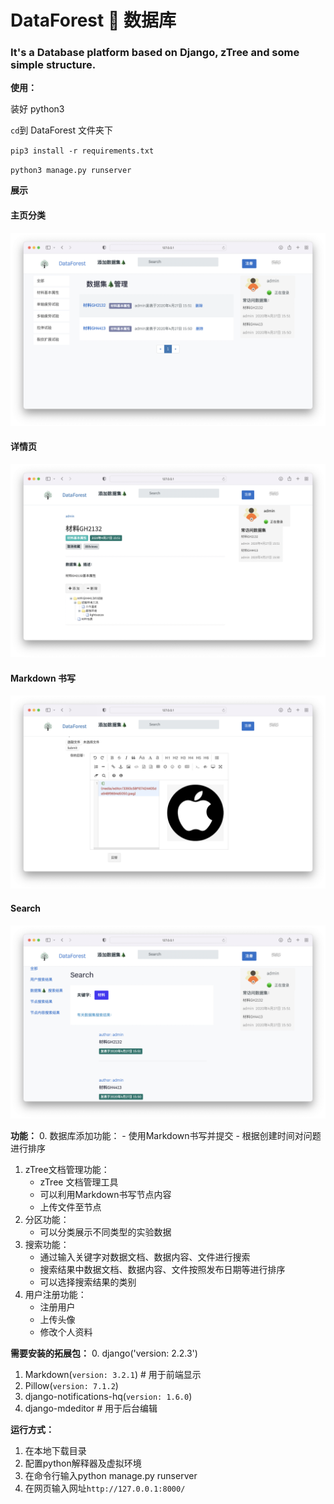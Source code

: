# DataForest 🌲  数据库
### It's a Database platform based on Django, zTree and some simple structure.


**使用：**

装好 python3

`cd`到 DataForest 文件夹下

`pip3 install -r requirements.txt`

`python3 manage.py runserver`

**展示**

#### 主页分类
![](DemoDemo/2.png)
#### 详情页
![](DemoDemo/3.png)
#### Markdown 书写
![](DemoDemo/4.png)
#### Search
![](DemoDemo/1.png)

**功能：** 
0. 数据库添加功能： 
    - 使用Markdown书写并提交
    - 根据创建时间对问题进行排序
1. zTree文档管理功能：
    - zTree 文档管理工具
    - 可以利用Markdown书写节点内容
    - 上传文件至节点
2. 分区功能：
    - 可以分类展示不同类型的实验数据
3. 搜索功能：
    - 通过输入关键字对数据文档、数据内容、文件进行搜索
    - 搜索结果中数据文档、数据内容、文件按照发布日期等进行排序
    - 可以选择搜索结果的类别
4. 用户注册功能：
    - 注册用户
    - 上传头像
    - 修改个人资料
  
**需要安装的拓展包：**
0. django('version: 2.2.3')
1. Markdown(`version: 3.2.1`) # 用于前端显示
2. Pillow(`version: 7.1.2`)
3. django-notifications-hq(`version: 1.6.0`)
4. django-mdeditor  # 用于后台编辑

**运行方式：**
1. 在本地下载目录
1. 配置python解释器及虚拟环境
1. 在命令行输入python manage.py runserver
1. 在网页输入网址`http://127.0.0.1:8000/`
